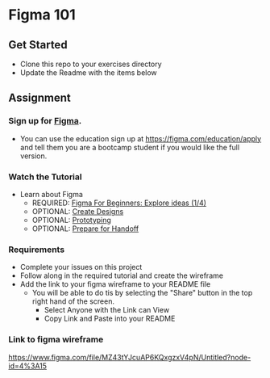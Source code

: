 # Figma 101

## Get Started
- Clone this repo to your exercises directory
- Update the Readme with the items below

## Assignment

### Sign up for [Figma](https://figma.com). 
  - You can use the education sign up at https://figma.com/education/apply and tell them you are a bootcamp student if you would like the full version.
  
### Watch the Tutorial
- Learn about Figma
  - REQUIRED: [Figma For Beginners: Explore ideas (1/4)](https://youtu.be/dXQ7IHkTiMM)
  - OPTIONAL: [Create Designs](https://youtu.be/wvFd-z7jSaA)
  - OPTIONAL: [Prototyping](https://youtu.be/lTIeZ2ahEkQ)
  - OPTIONAL: [Prepare for Handoff](https://youtu.be/EQ_FL6u8EyM)

### Requirements
- Complete your issues on this project
- Follow along in the required tutorial and create the wireframe
- Add the link to your figma wireframe to your README file
  - You will be able to do tis by selecting the "Share" button in the top right hand of the screen.
    - Select Anyone with the Link can View
    - Copy Link and Paste into your README

### Link to figma wireframe
https://www.figma.com/file/MZ43tYJcuAP6KQxgzxV4pN/Untitled?node-id=4%3A15
